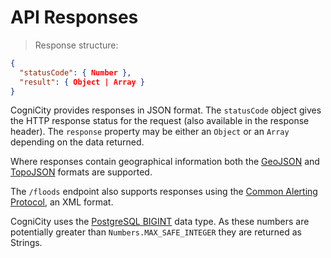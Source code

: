
# API Responses

> Response structure:

```json
{
  "statusCode": { Number },
  "result": { Object | Array }
}
```

CogniCity provides responses in JSON format. The `statusCode` object gives the HTTP response status for the request (also available in the response header). The `response` property may be either an `Object` or an `Array` depending on the data returned.

Where responses contain geographical information both the [GeoJSON](http://geojson.org/) and [TopoJSON](https://github.com/topojson/topojson) formats are supported.

The `/floods` endpoint also supports responses using the [Common Alerting Protocol](https://docs.oasis-open.org/emergency/cap/v1.2/CAP-v1.2-os.html), an XML format.

CogniCity uses the [PostgreSQL BIGINT](https://www.postgresql.org/docs/current/static/datatype-numeric.html) data type. As these numbers are potentially greater than `Numbers.MAX_SAFE_INTEGER` they are returned as Strings.
